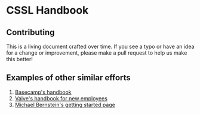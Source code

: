# CSSL Handbook

## Contributing
This is a living document crafted over time. If you see a typo or have an idea for a change or improvement, please make a pull request to help us make this better!

## Examples of other similar efforts
1. [Basecamp's handbook](https://github.com/basecamp/handbook)
2. [Valve's handbook for new employees](https://drive.google.com/file/d/1AaVoryCxfgr_5nfk4VDylzmk7ZQC5q2E/view?usp=sharing)
3. [Michael Bernstein's getting started page](http://hci.stanford.edu/msb/gettingstarted/)
